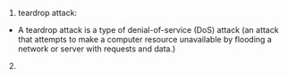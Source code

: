 1. teardrop attack:
- A teardrop attack is a type of denial-of-service (DoS) attack (an attack that attempts to make a computer resource unavailable by flooding a network or server with requests and data.)

2. 
